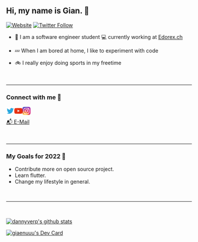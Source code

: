 ## Hi, my name is Gian. 👋
[![Website](https://img.shields.io/website?label=giaenuuu.dev&style=for-the-badge&url=https%3A%2F%2Fgiaenuuu.dev)](https://giaenuuu.dev/)
[![Twitter Follow](https://img.shields.io/twitter/follow/giaenuuu?color=1DA1F2&logo=twitter&style=for-the-badge)](https://twitter.com/intent/follow?original_referer=https%3A%2F%2Fgithub.com%2Fxgiaenuuu&screen_name=giaenuuu)


- 📌 I am a software engineer student 💻 currently working at [Edorex.ch](https://edorex.ch)

- 💤 When I am bored at home, I like to experiment with code

- 🚲 I really enjoy doing sports in my freetime

<br />

---

### Connect with me 🔌
 
[<img src="./assets/twitter.png" width="22px" align="left" alt="giaenuuu.dev">](https://twitter.com/giaenuuu)
[<img src="./assets/youtube.png" width="22px" align="left" alt="giaenuuu.dev">](https://www.youtube.com/channel/UC0iWjzu9utlZU2bO00yuA-w)
[<img src="./assets/instagram.png" width="22px" align="left" alt="giaenuuu.dev">](https://www.instagram.com/gnu._/)
<br/>

[📬 E-Mail](mailto:contact@gruee.ch)

<br />

---

### My Goals for 2022 🚀
* Contribute more on open source project.
* Learn flutter.
* Change my lifestyle in general.

<br />

---

<br />

[![dannyverp's github stats](https://github-readme-stats.vercel.app/api?username=xgiaenuuu&show_icons=true&theme=default)](https://github.com/xgiaenuuu/)

<a href="https://app.daily.dev/giaenuuu"><img src="https://github.com/xgiaenuuu/xgiaenuuu/blob/master/devcard.svg" width="400" alt="giaenuuu's Dev Card"/></a>
